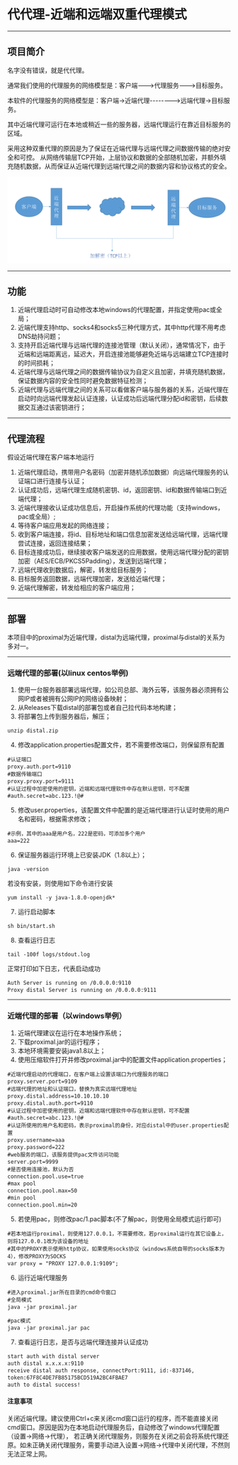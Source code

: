 # 代代理-近端和远端双重代理模式

---
## 项目简介
名字没有错误，就是代代理。

通常我们使用的代理服务的网络模型是：客户端--->代理服务--->目标服务。

本软件的代理服务的网络模型是：客户端->近端代理-------->远端代理->目标服务。

其中近端代理可运行在本地或稍近一些的服务器，远端代理运行在靠近目标服务的区域。

采用这种双重代理的原因是为了保证在近端代理与远端代理之间数据传输的绝对安全和可控。
从网络传输层TCP开始，上层协议和数据的全部随机加密，并额外填充随机数据，从而保证从近端代理到远端代理之间的数据内容和协议格式的安全。

![img.png](img.png)

---
## 功能
1. 近端代理启动时可自动修改本地windows的代理配置，并指定使用pac或全局；
2. 近端代理支持http、socks4和socks5三种代理方式，其中http代理不用考虑DNS劫持问题；
3. 支持开启近端代理与远端代理的连接池管理（默认关闭），通常情况下，由于近端和远端距离远，延迟大，开启连接池能够避免近端与远端建立TCP连接时的时间损耗；
4. 近端代理与远端代理之间的数据传输协议为自定义且加密，并填充随机数据，保证数据内容的安全性同时避免数据特征检测；
5. 近端代理与远端代理之间的关系可以看做客户端与服务器的关系，近端代理在启动时向远端代理发起认证连接，认证成功后远端代理分配id和密钥，后续数据交互通过该密钥进行；

---

## 代理流程
假设近端代理在客户端本地运行
1. 近端代理启动，携带用户名密码（加密并随机添加数据）向远端代理服务的认证端口进行连接与认证；
2. 认证成功后，远端代理生成随机密钥、id，返回密钥、id和数据传输端口到近端代理；
3. 近端代理接收认证成功信息后，开启操作系统的代理功能（支持windows，pac或全局）;
4. 等待客户端应用发起的网络连接；
5. 收到客户端连接，将id、目标地址和端口信息加密发送给远端代理，远端代理尝试连接，返回连接结果；
6. 目标连接成功后，继续接收客户端发送的应用数据，使用远端代理分配的密钥加密（AES/ECB/PKCS5Padding），发送到远端代理；
7. 远端代理收到数据后，解密，转发给目标服务；
8. 目标服务返回数据，远端代理加密，发送给近端代理；
9. 近端代理解密，转发给相应的客户端应用；

---
## 部署
本项目中的proximal为近端代理，distal为远端代理，proximal与distal的关系为多对一。

---
### 远端代理的部署(以linux centos举例)
1. 使用一台服务器部署远端代理，如公司总部、海外云等，该服务器必须拥有公网IP或者被拥有公网IP的网络设备映射；
2. 从Releases下载distal的部署包或者自己拉代码本地构建；
3. 将部署包上传到服务器后，解压；
````
unzip distal.zip 
````
4. 修改application.properties配置文件，若不需要修改端口，则保留原有配置
````
#认证端口
proxy.auth.port=9110
#数据传输端口
proxy.proxy.port=9111
#认证过程中加密使用的密钥，近端和远端代理软件中存在默认密钥，可不配置
#auth.secret=abc.123.!@#
````
5. 修改user.properties，该配置文件中配置的是近端代理进行认证时使用的用户名和密码，根据需求修改；
````
#示例，其中的aaa是用户名，222是密码，可添加多个用户
aaa=222
````
6. 保证服务器运行环境上已安装JDK（1.8以上）；
````
java -version
````
若没有安装，则使用如下命令进行安装
````
yum install -y java-1.8.0-openjdk*
````
7. 运行启动脚本
````
sh bin/start.sh
````
8. 查看运行日志
````
tail -100f logs/stdout.log
````
正常打印如下日志，代表启动成功
````
Auth Server is running on /0.0.0.0:9110
Proxy distal Server is running on /0.0.0.0:9111
````
---
### 近端代理的部署（以windows举例）
1. 近端代理建议在运行在本地操作系统；
2. 下载proximal.jar的运行程序；
3. 本地环境需要安装java1.8以上；
4. 使用压缩软件打开并修改proximal.jar中的配置文件application.properties；
````
#近端代理启动的代理端口，在客户端上设置该端口为代理服务的端口
proxy.server.port=9109
#远端代理的地址和认证端口，替换为真实远端代理地址
proxy.distal.address=10.10.10.10
proxy.distal.auth.port=9110
#认证过程中加密使用的密钥，近端和远端代理软件中存在默认密钥，可不配置
#auth.secret=abc.123.!@#
#认证所使用的用户名和密码，表示proximal的身份，对应distal中的user.properties配置
proxy.username=aaa
proxy.password=222
#web服务的端口，该服务提供pac文件访问功能
server.port=9999
#是否使用连接池，默认为否
connection.pool.use=true
#max pool
connection.pool.max=50
#min pool
connection.pool.min=20
````
5. 若使用pac，则修改pac/1.pac脚本(不了解pac，则使用全局模式运行即可)
````
#若本地运行proximal，则使用127.0.0.1，不需要修改，若proximal运行在其它设备上，则将127.0.0.1改为该设备的地址
#其中的PROXY表示使用http协议，如果使用socks协议（windows系统自带的socks版本为4），修改PROXY为SOCKS
var proxy = "PROXY 127.0.0.1:9109";
````
6. 运行近端代理服务
````
#进入proximal.jar所在目录的cmd命令窗口
#全局模式
java -jar proximal.jar
````
````
#pac模式
java -jar proximal.jar pac
````
7. 查看运行日志，是否与远端代理连接并认证成功
````
start auth with distal server
auth distal x.x.x.x:9110
receive distal auth response, connectPort:9111, id:-837146, token:67F8C4DE7FB85175BCD519A2BC4FBAE7
auth to distal success!
````
#### 注意事项
关闭近端代理。建议使用Ctrl+c来关闭cmd窗口运行的程序，而不能直接关闭cmd窗口。原因是因为在本地启动代理服务后，自动修改了windows代理配置（设置->网络->代理），
若正确关闭代理服务，则服务在关闭之前会将系统代理还原。如未正确关闭代理服务，需要手动进入设置->网络->代理中关闭代理，不然则无法正常上网。
   
   